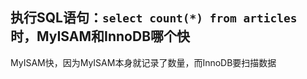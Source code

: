 ## 执行SQL语句：`select count(*) from articles` 时，MyISAM和InnoDB哪个快

MyISAM快，因为MyISAM本身就记录了数量，而InnoDB要扫描数据